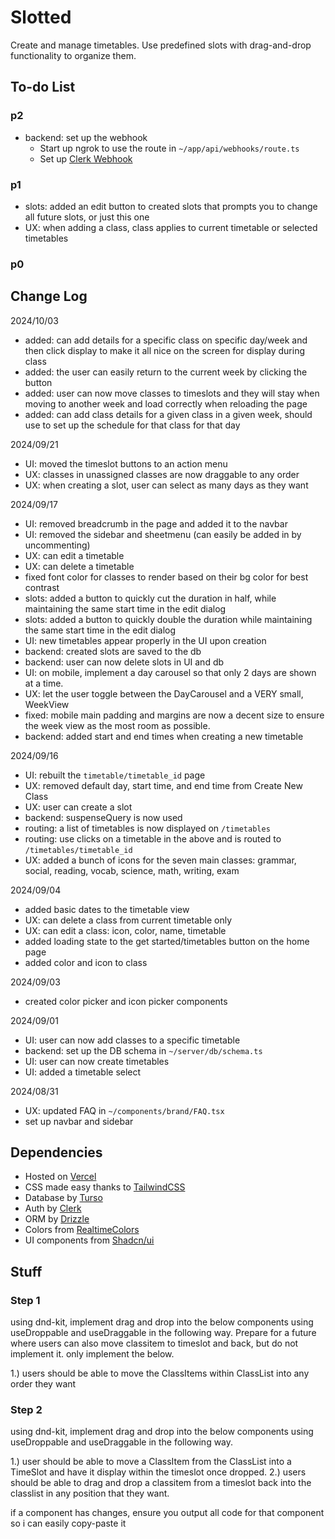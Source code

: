 # Slotted

Create and manage timetables. Use predefined slots with drag-and-drop functionality to organize them.

## To-do List

### p2

- backend: set up the webhook
  - Start up ngrok to use the route in `~/app/api/webhooks/route.ts`
  - Set up [Clerk Webhook](https://clerk.com/docs/integrations/webhooks/sync-data)

### p1

- slots: added an edit button to created slots that prompts you to change all future slots, or just this one
- UX: when adding a class, class applies to current timetable or selected timetables

### p0

## Change Log

2024/10/03

- added: can add details for a specific class on specific day/week and then click display to make it all nice on the screen for display during class
- added: the user can easily return to the current week by clicking the button
- added: user can now move classes to timeslots and they will stay when moving to another week and load correctly when reloading the page
- added: can add class details for a given class in a given week, should use to set up the schedule for that class for that day

2024/09/21

- UI: moved the timeslot buttons to an action menu
- UX: classes in unassigned classes are now draggable to any order
- UX: when creating a slot, user can select as many days as they want

2024/09/17

- UI: removed breadcrumb in the page and added it to the navbar
- UI: removed the sidebar and sheetmenu (can easily be added in by uncommenting)
- UX: can edit a timetable
- UX: can delete a timetable
- fixed font color for classes to render based on their bg color for best contrast
- slots: added a button to quickly cut the duration in half, while maintaining the same start time in the edit dialog
- slots: added a button to quickly double the duration while maintaining the same start time in the edit dialog
- UI: new timetables appear properly in the UI upon creation
- backend: created slots are saved to the db
- backend: user can now delete slots in UI and db
- UI: on mobile, implement a day carousel so that only 2 days are shown at a time.
- UX: let the user toggle between the DayCarousel and a VERY small, WeekView
- fixed: mobile main padding and margins are now a decent size to ensure the week view as the most room as possible.
- backend: added start and end times when creating a new timetable

2024/09/16

- UI: rebuilt the `timetable/timetable_id` page
- UX: removed default day, start time, and end time from Create New Class
- UX: user can create a slot
- backend: suspenseQuery is now used
- routing: a list of timetables is now displayed on `/timetables`
- routing: use clicks on a timetable in the above and is routed to `/timetables/timetable_id`
- UX: added a bunch of icons for the seven main classes: grammar, social, reading, vocab, science, math, writing, exam

2024/09/04

- added basic dates to the timetable view
- UX: can delete a class from current timetable only
- UX: can edit a class: icon, color, name, timetable
- added loading state to the get started/timetables button on the home page
- added color and icon to class

2024/09/03

- created color picker and icon picker components

2024/09/01

- UI: user can now add classes to a specific timetable
- backend: set up the DB schema in `~/server/db/schema.ts`
- UI: user can now create timetables
- UI: added a timetable select

2024/08/31

- UX: updated FAQ in `~/components/brand/FAQ.tsx`
- set up navbar and sidebar

## Dependencies

- Hosted on [Vercel](https://vercel.com/)
- CSS made easy thanks to [TailwindCSS](https://tailwindcss.com/)
- Database by [Turso](https://turso.tech/)
- Auth by [Clerk](https://clerk.com/)
- ORM by [Drizzle](https://orm.drizzle.team/)
- Colors from [RealtimeColors](https://www.realtimecolors.com/?colors=def2e7-050e09-89ddb0-1f824d-2bd579&fonts=Poppins-Poppins)
- UI components from [Shadcn/ui](https://ui.shadcn.com/)

## Stuff

### Step 1

using dnd-kit, implement drag and drop into the below components using useDroppable and useDraggable in the following way. Prepare for a future where users can also move classitem to timeslot and back, but do not implement it. only implement the below.

1.) users should be able to move the ClassItems within ClassList into any order they want

### Step 2

using dnd-kit, implement drag and drop into the below components using useDroppable and useDraggable in the following way.

1.) user should be able to move a ClassItem from the ClassList into a TimeSlot and have it display within the timeslot once dropped.
2.) users should be able to drag and drop a classitem from a timeslot back into the classlist in any position that they want.

if a component has changes, ensure you output all code for that component so i can easily copy-paste it
